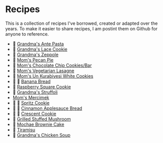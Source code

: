 # Recipes

This is a collection of recipes I've borrowed, created or adapted over the years. To make it easier to share recipes, I am postint them on Github for anyone to reference.

* :green_salad: [Grandma's Ante Pasta](recipes/ante_pasta.md)
* :cookie: [Grandma's Lace Cookie](recipes/lace_cookie.md)
* :doughnut: [Grandma's Zeppole](recipes/zeppole.md)
* :pie: [Mom's Pecan Pie](recipes/peacn_pie.md)
* :cookie: [Mom's Chocolate Chip Cookies/Bar](recipes/chocolate_chip_cookie_bar.md)
* :shallow_pan_of_food: [Mom's Vegetarian Lasagne](recipes/vegetarian_lasagna.md)
* :cookie: [Mom's Un Kurabiyesi White Cookies](recipes/un_kurabiyesi_white_cookie.md)
* :banana: :bread: [Banana Bread](recipes/banana_bread.md)
* :cookie: [Raspberry Square Cookie](recipes/raspberry_square_cookie.md)
* :honey_pot: [Grandma's Struffoli](recipes/struffoli.md)
* [Mom's Mercimek](recipes/mercimek.md)
* :christmas_tree: :cookie: [Spritz Cookie](recipes/spritz_cookie.md)
* :apple: :bread: [Cinnamon Applesauce Bread](recipes/cinnamon_applesauce_bread.md)
* :christmas_tree: :cookie: [Crescent Cookie](recipes/crescent_cookie.md)
* :mushroom: [Grilled Stuffed Mushroom](recipes/grilled_stuffed_mushroom.md)
* :cake: [Mochae Brownie Cake](recipes/mocha_brownie_cake.md)
* :custard: [Tiramisu](recipes/tiramisu.md)
* :chicken: [Grandma's Chicken Soup](recipes/chicken_soup.md)
